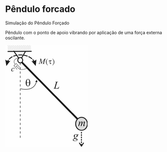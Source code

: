 # Pêndulo forcado
Simulação do Pêndulo Forçado

Pêndulo com o ponto de apoio vibrando por aplicação de uma força externa oscilante.

![Pêndulo Não Linear](nonlinear-pendulum.png)
